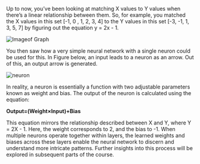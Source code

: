 Up to now, you’ve been looking at matching X values to Y values when there’s a linear relationship between them. So, for example, you matched 
the X values in this set [-1, 0 , 1, 2, 3, 4] to the Y values in this set [-3, -1, 1, 3, 5, 7] by figuring out the equation y = 2x - 1.


 ![Imageof Graph](https://github.com/Tahir-Dars/AI_ML-Notes-/assets/150343129/9f4992c7-f4ab-4e13-bec5-902742257cbb)

You then saw how a very simple neural network with a single neuron could be used for this. In Figure below, an input leads to a neuron 
as an arrow. Out of this, an output arrow is generated.

![neuron](https://github.com/Tahir-Dars/AI_ML-Notes-/assets/150343129/16ba4255-4ca9-4f70-8e10-d78ea11112c8)

In reality, a neuron is essentially a function with two adjustable parameters known as weight and bias. The output of the neuron is calculated using the equation:

**Output=(Weight×Input)+Bias**

This equation mirrors the relationship described between X and Y, where Y = 2X - 1. Here, the weight corresponds to 2, and the bias to -1.
When multiple neurons operate together within layers, the learned weights and biases across these layers enable the neural network to discern and understand more intricate patterns. Further insights into this process will be explored in subsequent parts of the course.


